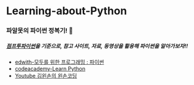 # Learning-about-Python
### 파알못의 파이썬 정복기!  :hatching_chick: 
##### [점프투파이썬](https://wikidocs.net/book/1)을 기준으로, 참고 사이트, 자료, 동영상을 활용해 파이썬을 알아가보자!!


- [edwith-모두를 위한 프로그래밍 : 파이썬](https://www.edwith.org/pythonforeverybody/joinLectures/12597)
- [codeacademy-Learn Python](https://www.codecademy.com/learn/learn-python) 
- [Youtube 김왼손의 왼손코딩](https://www.youtube.com/channel/UC0h8NzL2vllvp3PjdoYSK4g)
